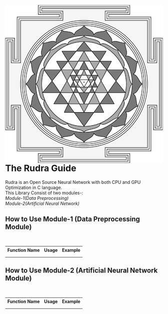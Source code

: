 <img src="rudra.png" align="right" />

# The Rudra Guide
Rudra is an Open Source Neural Network with both CPU and GPU Optimization in C language. 
<br>This Library Consist of two modules-:
<br>
*Module-1(Data Preprocessing)*
<br>
*Module-2(Artificial Neural Network)*

## How to Use Module-1 (Data Preprocessing Module)
<br>
<table style="width:100%">
  <tr>
    <th>Function Name</th>
    <th>Usage</th>
    <th>Example</th>
  </tr>
  <tr>
    <td></td>
    <td></td>
    <td></td>
  </tr>
  <tr>
    <td></td>
    <td></td>
    <td></td>
  </tr>
</table>

## How to Use Module-2 (Artificial Neural Network Module)
<br>
<table style="width:100%">
  <tr>
    <th>Function Name</th>
    <th>Usage</th>
    <th>Example</th>
  </tr>
  <tr>
    <td></td>
    <td></td>
    <td></td>
  </tr>
  <tr>
    <td></td>
    <td></td>
    <td></td>
  </tr>
</table>


